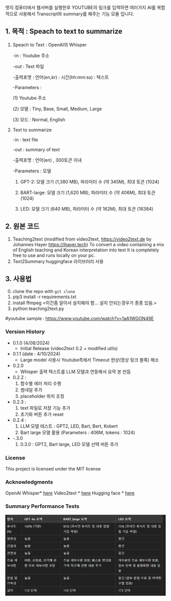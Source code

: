 엣지 컴퓨터에서 웹서버를 실행한후 YOUTUBE의 링크를 입력하면 
여러가지 AI를 복합적으로 사용해서 Transcript와 summary를 해주는 기능 모듈 입니다. 


## 1. 목적 : Speach to text to summarize

  1) Speach to Text : OpenAI의 Whisper
     
       -in : Youtube 주소
     
       -out : Text 파일
     
       -출력포맷 : 언어(en,kr) : 시간(hh:mm:ss) : 텍스트
     
      -Parameters :
     
        (1) Youtube 주소
     
        (2) 모델 : Tiny, Base, Small, Medium, Large
     
        (3) 모드 : Normal, English
     
  3) Text to summarize
     
       -in : text file
     
       -out : summary of text
     
       -출력포맷 : 언어(en) , 300토큰 이내
     
      -Parameters : 모델
     
        1) GPT-2: 모델 크기 (1,380 MB), 파라미터 수 (약 345M), 최대 토큰 (1024)
           
        2) BART-large: 모델 크기 (1,620 MB), 파라미터 수 (약 406M), 최대 토큰 (1024)
           
        3) LED: 모델 크기 (640 MB), 파라미터 수 (약 162M), 최대 토큰 (16384)

           


## 2. 원본 코드 
 1) Teaching2text
  (modified from video2text, https://video2text.de by Johannes Hayer https://jhayer.tech)
  To convert a video containing a mix of English teaching and Korean interpretation into text
  It is completely free to use and runs locally on your pc.
 2) Text2Summary
   huggingface 라이브러리 사용

## 3. 사용법
0. clone the repo with `git clone`
1. pip3 install -r requirements.txt
2. install ffmpeg 
<이건좀 알아서 설치해야 함... 설치 안되는경우가 종종 있음.>
3. python teaching2text.py

#youtube sample : https://www.youtube.com/watch?v=1aA1WGON49E


### Version History

- 0.1.0 (4/08/2024)
  - Initial Release (video2text 0.2 + modified utils)
- 0.1.1 (date : 4/10/2024)
  - Large model 사용시 Youtube측에서 Timeout 현상(영상 링크 블록) 해소 
- 0.2.0
  - Whisper 출력 텍스트를 LLM 모델과 연동해서 요약 본 만듬  
- 0.2.2 : 
    1. 함수별 에러 처리 수행 
    2. 썸네일 추가 
    3. placeholder 위치 조정 
- 0.2.3 : 
    1. text 파일로 저장 기능 추가 
    2. 초기화 버튼 추가 reset 
- 0.2.4 : 
    1. LLM 모델 테스트 : GPT2, LED, Bart, Bert, Kobert 
    1. Bart large 모델 활용 (Parameters : 406M, tokens : 1024)
- -.3.0
    1. 0.3.0 : GPT2, Bart large, LED 모델 선택 버튼 추가 

### License

This project is licensed under the MIT license

### Acknowledgments
OpenAI Whisper\* [here](https://github.com/openai/whisper)
Video2text \* [here](https://github.com/XamHans/video-2-text.git)
Hugging face \* [here](https://huggingface.co/facebook/bart-large-cnn)


### Summary Performance Tests 
![alt text](image.png)

